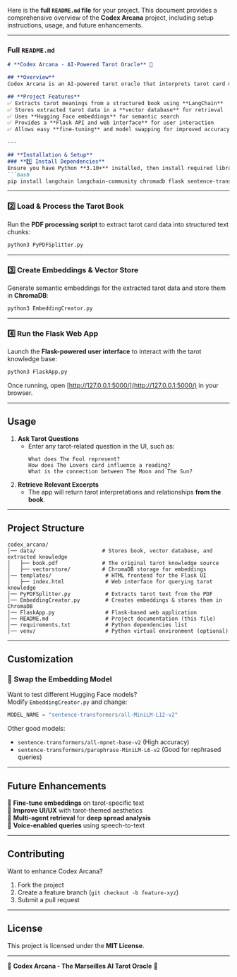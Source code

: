 Here is the **full `README.md` file** for your project. This document provides a comprehensive overview of the **Codex Arcana** project, including setup instructions, usage, and future enhancements.  

---

### **Full `README.md`**
```md
# **Codex Arcana - AI-Powered Tarot Oracle** 🔮

## **Overview**
Codex Arcana is an AI-powered tarot oracle that interprets tarot card meanings using **LangChain**, **RAG (Retrieval-Augmented Generation)**, and **ChromaDB**. It extracts tarot knowledge from **Jodorowsky and Camoin's teachings** and enables users to **query the tarot wisdom dynamically**.

## **Project Features**
✅ Extracts tarot meanings from a structured book using **LangChain**  
✅ Stores extracted tarot data in a **vector database** for retrieval  
✅ Uses **Hugging Face embeddings** for semantic search  
✅ Provides a **Flask API and web interface** for user interaction  
✅ Allows easy **fine-tuning** and model swapping for improved accuracy  

---

## **Installation & Setup**
### **1️⃣ Install Dependencies**
Ensure you have Python **3.10+** installed, then install required libraries:
```bash
pip install langchain langchain-community chromadb flask sentence-transformers pdfplumber
```

---

### **2️⃣ Load & Process the Tarot Book**
Run the **PDF processing script** to extract tarot card data into structured text chunks:
```bash
python3 PyPDFSplitter.py
```

---

### **3️⃣ Create Embeddings & Vector Store**
Generate semantic embeddings for the extracted tarot data and store them in **ChromaDB**:
```bash
python3 EmbeddingCreator.py
```

---

### **4️⃣ Run the Flask Web App**
Launch the **Flask-powered user interface** to interact with the tarot knowledge base:
```bash
python3 FlaskApp.py
```
Once running, open [http://127.0.0.1:5000/](http://127.0.0.1:5000/) in your browser.

---

## **Usage**
1. **Ask Tarot Questions**  
   - Enter any tarot-related question in the UI, such as:
     ```
     What does The Fool represent?
     How does The Lovers card influence a reading?
     What is the connection between The Moon and The Sun?
     ```
2. **Retrieve Relevant Excerpts**  
   - The app will return tarot interpretations and relationships **from the book**.

---

## **Project Structure**
```
codex_arcana/
│── data/                     # Stores book, vector database, and extracted knowledge
│   ├── book.pdf              # The original tarot knowledge source
│   ├── vectorstore/          # ChromaDB storage for embeddings
│── templates/                 # HTML frontend for the Flask UI
│   ├── index.html             # Web interface for querying tarot knowledge
│── PyPDFSplitter.py           # Extracts tarot text from the PDF
│── EmbeddingCreator.py        # Creates embeddings & stores them in ChromaDB
│── FlaskApp.py                # Flask-based web application
│── README.md                  # Project documentation (this file)
│── requirements.txt           # Python dependencies list
│── venv/                      # Python virtual environment (optional)
```

---

## **Customization**
### **🔹 Swap the Embedding Model**
Want to test different Hugging Face models?  
Modify `EmbeddingCreator.py` and change:
```python
MODEL_NAME = "sentence-transformers/all-MiniLM-L12-v2"
```
Other good models:
- `sentence-transformers/all-mpnet-base-v2` (High accuracy)
- `sentence-transformers/paraphrase-MiniLM-L6-v2` (Good for rephrased queries)

---

## **Future Enhancements**
🚀 **Fine-tune embeddings** on tarot-specific text  
🚀 **Improve UI/UX** with tarot-themed aesthetics  
🚀 **Multi-agent retrieval** for **deep spread analysis**  
🚀 **Voice-enabled queries** using speech-to-text  

---

## **Contributing**
Want to enhance Codex Arcana?  
1. Fork the project  
2. Create a feature branch (`git checkout -b feature-xyz`)  
3. Submit a pull request  

---

## **License**
This project is licensed under the **MIT License**.

---
🔮 **Codex Arcana - The Marseilles AI Tarot Oracle** 🔮
```
